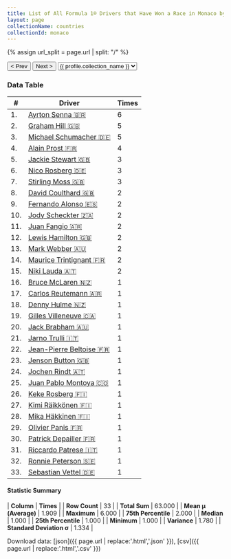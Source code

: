 ```yaml
---
title: List of All Formula 1® Drivers that Have Won a Race in Monaco by Number of Times
layout: page
collectionName: countries
collectionId: monaco
---
```


{% assign url_split = page.url | split: "/" %}
<div id="collection-navigation">
<button onclick="selector.options[selector.selectedIndex-1].value && (window.location = selector.options[selector.selectedIndex-1].value);">&lt; Prev</button>
<button onclick="selector.options[selector.selectedIndex+1].value && (window.location = selector.options[selector.selectedIndex+1].value);">Next &gt;</button>
<select id="selector" onchange="this.options[this.selectedIndex].value && (window.location = this.options[this.selectedIndex].value);">
  {% for collectionId in site.data[page.collectionName].refs %}
    {% if collectionId == page.collectionId %}
      {% assign selected = "selected" %}
    {% else %}
      {% assign selected = "" %}
    {% endif %}
    {% assign profile = site.data[page.collectionName][collectionId].profile %}
    <option value="/f1/{{ page.collectionName }}/{{ collectionId }}/{{ url_split[4] }}" {{ selected }}>{{ profile.collection_name }}</option>
  {% endfor %}
</select>
</div>

<canvas id="chart" width="400" height="180"></canvas>
<script>
var data = {
    "datasets": [
        {
            "backgroundColor": [
                "#9C8E8D",
                "#9C8E8D",
                "#9C8E8D",
                "#9C8E8D",
                "#9C8E8D",
                "#9C8E8D",
                "#9C8E8D",
                "#9C8E8D",
                "#9C8E8D",
                "#9C8E8D",
                "#9C8E8D",
                "#9C8E8D",
                "#9C8E8D",
                "#9C8E8D",
                "#9C8E8D",
                "#9C8E8D",
                "#9C8E8D",
                "#9C8E8D",
                "#9C8E8D",
                "#9C8E8D",
                "#9C8E8D",
                "#9C8E8D",
                "#9C8E8D",
                "#9C8E8D",
                "#9C8E8D",
                "#9C8E8D",
                "#9C8E8D",
                "#9C8E8D",
                "#9C8E8D",
                "#9C8E8D",
                "#9C8E8D",
                "#9C8E8D",
                "#9C8E8D"
            ],
            "borderColor": [
                "#1D181E",
                "#1D181E",
                "#1D181E",
                "#1D181E",
                "#1D181E",
                "#1D181E",
                "#1D181E",
                "#1D181E",
                "#1D181E",
                "#1D181E",
                "#1D181E",
                "#1D181E",
                "#1D181E",
                "#1D181E",
                "#1D181E",
                "#1D181E",
                "#1D181E",
                "#1D181E",
                "#1D181E",
                "#1D181E",
                "#1D181E",
                "#1D181E",
                "#1D181E",
                "#1D181E",
                "#1D181E",
                "#1D181E",
                "#1D181E",
                "#1D181E",
                "#1D181E",
                "#1D181E",
                "#1D181E",
                "#1D181E",
                "#1D181E"
            ],
            "borderWidth": 1,
            "data": [
                6.0,
                5.0,
                5.0,
                4.0,
                3.0,
                3.0,
                3.0,
                2.0,
                2.0,
                2.0,
                2.0,
                2.0,
                2.0,
                2.0,
                2.0,
                1.0,
                1.0,
                1.0,
                1.0,
                1.0,
                1.0,
                1.0,
                1.0,
                1.0,
                1.0,
                1.0,
                1.0,
                1.0,
                1.0,
                1.0,
                1.0,
                1.0,
                1.0
            ],
            "label": "Times"
        }
    ],
    "labels": [
        "Ayrton Senna",
        "Graham Hill",
        "Michael Schumacher",
        "Alain Prost",
        "Jackie Stewart",
        "Nico Rosberg",
        "Stirling Moss",
        "David Coulthard",
        "Fernando Alonso",
        "Jody Scheckter",
        "Juan Fangio",
        "Lewis Hamilton",
        "Mark Webber",
        "Maurice Trintignant",
        "Niki Lauda",
        "Bruce McLaren",
        "Carlos Reutemann",
        "Denny Hulme",
        "Gilles Villeneuve",
        "Jack Brabham",
        "Jarno Trulli",
        "Jean-Pierre Beltoise",
        "Jenson Button",
        "Jochen Rindt",
        "Juan Pablo Montoya",
        "Keke Rosberg",
        "Kimi Räikkönen",
        "Mika Häkkinen",
        "Olivier Panis",
        "Patrick Depailler",
        "Riccardo Patrese",
        "Ronnie Peterson",
        "Sebastian Vettel"
    ]
};
var options = {
  legend: {
    display: false
  },
  scales: {
    xAxes: [{
      ticks: {
        beginAtZero: true,
        maxRotation: 180,
        display: window.innerWidth > 800
      }
    }],
    yAxes: [{
      ticks: {
        beginAtZero: true
      }
    }]
  },
  onResize: function(chart, size) {
    chart.options.scales.xAxes[0].ticks.display = size.width > 800;
  }
};
var chart = new Chart("chart", {
    data: data,
    type: 'bar',
    options: options
});
</script>



### Data Table

| # | Driver | Times |
|--|--|--|
| 1. | [Ayrton Senna 🇧🇷](/f1/drivers/senna) | 6 |
| 2. | [Graham Hill 🇬🇧](/f1/drivers/hill) | 5 |
| 3. | [Michael Schumacher 🇩🇪](/f1/drivers/michael_schumacher) | 5 |
| 4. | [Alain Prost 🇫🇷](/f1/drivers/prost) | 4 |
| 5. | [Jackie Stewart 🇬🇧](/f1/drivers/stewart) | 3 |
| 6. | [Nico Rosberg 🇩🇪](/f1/drivers/rosberg) | 3 |
| 7. | [Stirling Moss 🇬🇧](/f1/drivers/moss) | 3 |
| 8. | [David Coulthard 🇬🇧](/f1/drivers/coulthard) | 2 |
| 9. | [Fernando Alonso 🇪🇸](/f1/drivers/alonso) | 2 |
| 10. | [Jody Scheckter 🇿🇦](/f1/drivers/scheckter) | 2 |
| 11. | [Juan Fangio 🇦🇷](/f1/drivers/fangio) | 2 |
| 12. | [Lewis Hamilton 🇬🇧](/f1/drivers/hamilton) | 2 |
| 13. | [Mark Webber 🇦🇺](/f1/drivers/webber) | 2 |
| 14. | [Maurice Trintignant 🇫🇷](/f1/drivers/trintignant) | 2 |
| 15. | [Niki Lauda 🇦🇹](/f1/drivers/lauda) | 2 |
| 16. | [Bruce McLaren 🇳🇿](/f1/drivers/mclaren) | 1 |
| 17. | [Carlos Reutemann 🇦🇷](/f1/drivers/reutemann) | 1 |
| 18. | [Denny Hulme 🇳🇿](/f1/drivers/hulme) | 1 |
| 19. | [Gilles Villeneuve 🇨🇦](/f1/drivers/gilles_villeneuve) | 1 |
| 20. | [Jack Brabham 🇦🇺](/f1/drivers/jack_brabham) | 1 |
| 21. | [Jarno Trulli 🇮🇹](/f1/drivers/trulli) | 1 |
| 22. | [Jean-Pierre Beltoise 🇫🇷](/f1/drivers/beltoise) | 1 |
| 23. | [Jenson Button 🇬🇧](/f1/drivers/button) | 1 |
| 24. | [Jochen Rindt 🇦🇹](/f1/drivers/rindt) | 1 |
| 25. | [Juan Pablo Montoya 🇨🇴](/f1/drivers/montoya) | 1 |
| 26. | [Keke Rosberg 🇫🇮](/f1/drivers/keke_rosberg) | 1 |
| 27. | [Kimi Räikkönen 🇫🇮](/f1/drivers/raikkonen) | 1 |
| 28. | [Mika Häkkinen 🇫🇮](/f1/drivers/hakkinen) | 1 |
| 29. | [Olivier Panis 🇫🇷](/f1/drivers/panis) | 1 |
| 30. | [Patrick Depailler 🇫🇷](/f1/drivers/depailler) | 1 |
| 31. | [Riccardo Patrese 🇮🇹](/f1/drivers/patrese) | 1 |
| 32. | [Ronnie Peterson 🇸🇪](/f1/drivers/peterson) | 1 |
| 33. | [Sebastian Vettel 🇩🇪](/f1/drivers/vettel) | 1 |

#### Statistic Summary

| **Column** | **Times** |
| **Row Count** | 33 |
| **Total Sum** | 63.000 |
| **Mean μ (Average)** | 1.909 |
| **Maximum** | 6.000 |
| **75th Percentile** | 2.000 |
| **Median** | 1.000 |
| **25th Percentile** | 1.000 |
| **Minimum** | 1.000 |
| **Variance** | 1.780 |
| **Standard Deviation σ** | 1.334 |

Download data: [json]({{ page.url | replace:'.html','.json' }}), [csv]({{ page.url | replace:'.html','.csv' }})
